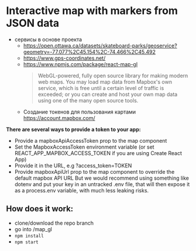 # Interactive map with markers from JSON data
* сервисы в основе проекта
  * https://open.ottawa.ca/datasets/skateboard-parks/geoservice?geometry=-77.077%2C45.154%2C-74.466%2C45.492
  * https://www.gps-coordinates.net/  
  * https://www.npmjs.com/package/react-map-gl
	> WebGL-powered, fully open source library for making modern web maps. You may load map data from Mapbox's own service, which is 
 free until a certain level of traffic is exceeded; or you can create and host your own map data using one of the many open source 
 tools.
  * Создание токенов для пользования картами  https://account.mapbox.com/

**There are several ways to provide a token to your app:**

  * Provide a mapboxApiAccessToken prop to the map component
  * Set the MapboxAccessToken environment variable (or set REACT_APP_MAPBOX_ACCESS_TOKEN if you are using Create React App)
  * Provide it in the URL, e.g ?access_token=TOKEN	
  * Provide mapboxApiUrl prop to the map component to override the default mapbox API URL
But we would recommend using something like dotenv and put your key in an untracked .env file, that will then expose it as a 
process.env variable, with much less leaking risks.
 
## How does it work:
  - clone/download the repo branch </br>
  - go into /map_gl
  - `npm install`</br>
  - `npm start`</br>
